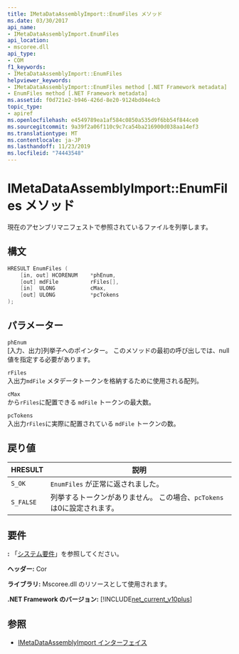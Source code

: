```yaml
---
title: IMetaDataAssemblyImport::EnumFiles メソッド
ms.date: 03/30/2017
api_name:
- IMetaDataAssemblyImport.EnumFiles
api_location:
- mscoree.dll
api_type:
- COM
f1_keywords:
- IMetaDataAssemblyImport::EnumFiles
helpviewer_keywords:
- IMetaDataAssemblyImport::EnumFiles method [.NET Framework metadata]
- EnumFiles method [.NET Framework metadata]
ms.assetid: f0d721e2-b946-426d-8e20-9124bd04e4cb
topic_type:
- apiref
ms.openlocfilehash: e4549789ea1af584c0850a535d9f6bb54f844ce0
ms.sourcegitcommit: 9a39f2a06f110c9c7ca54ba216900d038aa14ef3
ms.translationtype: MT
ms.contentlocale: ja-JP
ms.lasthandoff: 11/23/2019
ms.locfileid: "74443548"
---
```

# <a name="imetadataassemblyimportenumfiles-method"></a>IMetaDataAssemblyImport::EnumFiles メソッド
現在のアセンブリマニフェストで参照されているファイルを列挙します。  
  
## <a name="syntax"></a>構文  
  
```cpp  
HRESULT EnumFiles (  
    [in, out] HCORENUM    *phEnum,   
    [out] mdFile          rFiles[],   
    [in]  ULONG           cMax,   
    [out] ULONG           *pcTokens  
);  
```  
  
## <a name="parameters"></a>パラメーター  
 `phEnum`  
 [入力、出力]列挙子へのポインター。 このメソッドの最初の呼び出しでは、null 値を指定する必要があります。  
  
 `rFiles`  
 入出力`mdFile` メタデータトークンを格納するために使用される配列。  
  
 `cMax`  
 から`rFiles`に配置できる `mdFile` トークンの最大数。  
  
 `pcTokens`  
 入出力`rFiles`に実際に配置されている `mdFile` トークンの数。  
  
## <a name="return-value"></a>戻り値  
  
|HRESULT|説明|  
|-------------|-----------------|  
|`S_OK`|`EnumFiles` が正常に返されました。|  
|`S_FALSE`|列挙するトークンがありません。 この場合、`pcTokens` は0に設定されます。|  
  
## <a name="requirements"></a>要件  
 **:** 「[システム要件](../../../../docs/framework/get-started/system-requirements.md)」を参照してください。  
  
 **ヘッダー:** Cor  
  
 **ライブラリ:** Mscoree.dll のリソースとして使用されます。  
  
 **.NET Framework のバージョン:** [!INCLUDE[net_current_v10plus](../../../../includes/net-current-v10plus-md.md)]  
  
## <a name="see-also"></a>参照

- [IMetaDataAssemblyImport インターフェイス](../../../../docs/framework/unmanaged-api/metadata/imetadataassemblyimport-interface.md)
